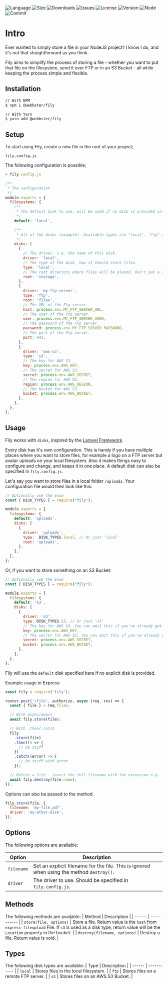 ![Language](https://img.shields.io/github/languages/top/codesheep-dev/fily?style=for-the-badge)
![Size](https://img.shields.io/bundlephobia/min/fily?style=for-the-badge)
![Downloads](https://img.shields.io/npm/dt/fily?style=for-the-badge)
![Issues](https://img.shields.io/github/issues/webbster-dev/fily?style=for-the-badge)
![License](https://img.shields.io/github/license/webbster-dev/fily?style=for-the-badge)
![Version](https://img.shields.io/npm/v/@webbster/fily?style=for-the-badge)
![Node](https://img.shields.io/node/v/@webbster/fily?style=for-the-badge)
![Commit](https://img.shields.io/github/last-commit/webbster-dev/fily?style=for-the-badge)
# Intro
Ever wanted to simply store a file in your NodeJS project? I know I do, and it's not that straightforward as you think.

Fily aims to simplify the process of storing a file - whether you want to put that file on the filesystem, send it over FTP or in an S3 Bucket - all while keeping the process simple and flexible.

## Installation

```bash
// With NPM
$ npm i @webbster/fily

// With Yarn
$ yarn add @webbster/fily
```

## Setup

To start using Fily, create a new file in the root of your project;

`fily.config.js`

The following configuration is possible;

```js
> fily.config.js

/**
 * The configuration
 */
module.exports = {
  filesystems: {
    /**
     * The default disk to use, will be used if no disk is provided in Fily methods
     */
    default: 'local',

    /**
     * All of the disks (example). Available types are "local", "ftp" and "s3".
     */
    disks: [
      {
        // The driver, c.q. the name of this disk.
        driver: 'local',
        // The type of the disk, how it should store files.
        type: 'local',
        // The root directory where files will be placed. Don't put a slash before the path, as this will result in errors when trying to remove the file with `destroy()`.
        root: 'storage',
      },
      {
        driver: 'my-ftp-server',
        type: 'ftp',
        root: 'files',
        // The URL of the Ftp server.
        host: process.env.MY_FTP_SERVER_URL,
        // The user of the Ftp server.
        user: process.env.MY_FTP_SERVER_USER,
        // The password of the Ftp server.
        password: process.env.MY_FTP_SERVER_PASSWORD,
        // The port of the Ftp server.
        port: 443,
      },
      {
        driver: 'aws-s3',
        type: 's3',
        // The key for AWS S3.
        key: process.env.AWS_KEY,
        // The secret for AWS S3.
        secret: process.env.AWS_SECRET,
        // The region for AWS S3.
        region: process.env.AWS_REGION,
        // The bucket for AWS S3.
        bucket: process.env.AWS_BUCKET,
      },
    ],
  },
};
```

## Usage

Fily works with `disks`, inspired by the [Laravel Framework](https://laravel.com/).

Every disk has it's own configuration. This is handy if you have multiple places where you want to store files, for example a logo on a FTP server but avatar uploads on your local filesystem. Also it makes things easy to configure and change, and keeps it in one place. A default disk can also be specified in `fily.config.js`.

Let's say you want to store files in a local folder `/uploads`. Your configuration file would then look like this:

```js
// Optionally use the enum
const { DISK_TYPES } = require("fily");

module.exports = {
  filesystems: {
    default: 'uploads',
    disks: [
      {
        driver: 'uploads',
        type:  DISK_TYPES.local, // Or just 'local'
        root: 'uploads',
      },
    ],
  },
};
```

Or, if you want to store something on an S3 Bucket:
```js
// Optionally use the enum
const { DISK_TYPES } = require("fily");

module.exports = {
  filesystems: {
    default: 's3',
    disks: [
      {
        driver: 's3',
        type: DISK_TYPES.S3, // Or just 's3'
        // The key for AWS S3. You can omit this if you've already got ENV value AWS_ACCESS_KEY_ID set.
        key: process.env.AWS_KEY,
        // The secret for AWS S3. You can omit this if you've already got ENV value AWS_SECRET_ACCESS_KEY set.
        secret: process.env.AWS_SECRET,
        bucket: process.env.AWS_BUCKET,
      },
    ],
  },
};
```

Fily will use the `default` disk specified here if no explicit disk is provided.

Example usage in Express:

```js
const fily = require('fily');

router.post('/file', authorize, async (req, res) => {
  const { file } = req.files;

  // With async/await
  await fily.store(file);

  // With .then/.catch
  fily
    .store(file)
    .then(() => {
      // Do stuff
    })
    .catch((error) => {
      // Do stuff with error
    });

  // Delete a file - insert the full filename with the extension e.g. 'sample.pdf'
  await fily.destroy(file.name);
});
```

Options can also be passed to the method.

```js
fily.store(file, {
  filename: 'my-file.pdf',
  driver: 'my-other-disk',
});
```

## Options

The following options are available:

| Option     | Description                                                 |
| ---------- | ----------------------------------------------------------- |
| `filename` | Set an explicit filename for the file. This is ignored when using the method `destroy()`.                     |
| `driver`   | The driver to use. Should be specified in `fily.config.js`. |

## Methods

The following methods are available:
| Method | Description |
| ------ | ----------- |
| `store(file, options)` | Store a file. Return value is the `hash` from `express-fileupload` File. If `s3` is used as a disk type, return value will be the `Location` property in the bucket. |
| `destroy(filename, options)` | Destroy a file. Return value is void. |

## Types

The following disk types are available:
| Type | Description |
| ------ | ----------- |
| `local` | Stores files in the local filesystem. |
| `ftp` | Stores files on a remote FTP server. |
| `s3` | Stores files on an AWS S3 Bucket. |
